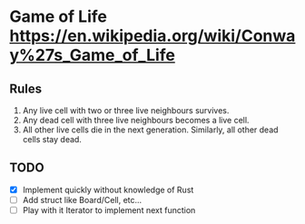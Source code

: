# Game of Life https://en.wikipedia.org/wiki/Conway%27s_Game_of_Life

## Rules
1. Any live cell with two or three live neighbours survives.
2. Any dead cell with three live neighbours becomes a live cell.
3. All other live cells die in the next generation. Similarly, all other dead cells stay dead.

## TODO
- [x] Implement quickly without knowledge of Rust
- [ ] Add struct like Board/Cell, etc...
- [ ] Play with it Iterator to implement next function              